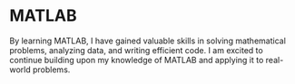 # MATLAB
By learning MATLAB, I have gained valuable skills in solving mathematical problems, analyzing data, and writing efficient code. I am excited to continue building upon my knowledge of MATLAB and applying it to real-world problems.
